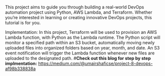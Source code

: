 This project aims to guide you through building a real-world DevOps automation project using Python, AWS Lambda, and Terraform. 
Whether you’re interested in learning or creating innovative DevOps projects, this tutorial is for you.

Implementation:
In this project, Terraform will be used to provision an AWS Lambda function, with Python as the Lambda runtime. 
The Python script will monitor a specified path within an S3 bucket, automatically moving newly uploaded files into organized folders based on year, month, and date. 
An S3 event notification will trigger the Lambda function whenever new files are uploaded to the designated path.
#**Check out this blog for step by step implmentation:** https://medium.com/@umairshaficse/project-8-devops-af98b338838a

